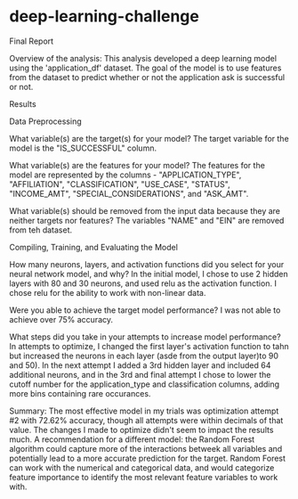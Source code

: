 # deep-learning-challenge

Final Report

Overview of the analysis: 
    This analysis developed a deep learning model using the 'application_df' dataset. The goal of the model is to use features from the dataset to predict whether or not the application ask is successful or not. 

Results

Data Preprocessing

What variable(s) are the target(s) for your model?
    The target variable for the model is the "IS_SUCCESSFUL" column.

What variable(s) are the features for your model?
    The features for the model are represented by the columns - "APPLICATION_TYPE", "AFFILIATION", "CLASSIFICATION", "USE_CASE", "STATUS",
    "INCOME_AMT", "SPECIAL_CONSIDERATIONS", and "ASK_AMT".

What variable(s) should be removed from the input data because they are neither targets nor features?
    The variables "NAME" and "EIN" are removed from teh dataset.

Compiling, Training, and Evaluating the Model

How many neurons, layers, and activation functions did you select for your neural network model, and why?
    In the initial model, I chose to use 2 hidden layers with 80 and 30 neurons, and used relu as the activation function. I chose relu for the ability to work with non-linear data. 

Were you able to achieve the target model performance?
    I was not able to achieve over 75% accuracy.

What steps did you take in your attempts to increase model performance?
    In attempts to optimize, I changed the first layer's activation function to tahn but increased the neurons in each layer (asde from the output layer)to 90 and 50). In the next attempt I added a 3rd hidden layer and included 64 additional neurons, and in the 3rd and final attempt I chose to lower the cutoff number for the application_type and classification columns, adding more bins containing rare occurances. 

Summary:
    The most effective model in my trials was optimization attempt #2 with 72.62% accuracy, though all attempts were within decimals of that value. The changes I made to optimize didn't seem to impact the results much. A recommendation for a different model: the Random Forest algorithm could capture more of the interactions betweek all variables and potentially lead to a more accurate prediction for the target. Random Forest can work with the numerical and categorical data, and would categorize feature importance to identify the most relevant feature variables to work with.